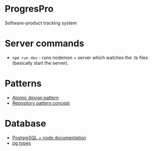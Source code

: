 # ProgresPro
Software-product tracking system 


# Server commands
- `npm run dev` - runs nodemon + server which watches the .ts files (basically start the server).

# Patterns
- [Atomic design pattern](https://rangle-io.gitbook.io/react-training/index-1/atomic_design)
- [Repository pattern concept](https://4markdown.com/understanding-repository-pattern-in-nodejs-and-typescript/)

# Database
- [PostgreSQL + node documentation](https://node-postgres.com/)
- [pg types](https://github.com/DefinitelyTyped/DefinitelyTyped/tree/master/types/pg)


